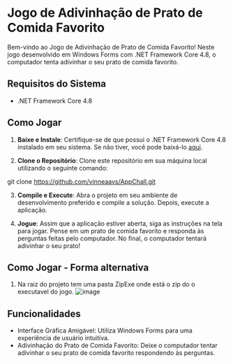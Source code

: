 # Jogo de Adivinhação de Prato de Comida Favorito

Bem-vindo ao Jogo de Adivinhação de Prato de Comida Favorito! Neste jogo desenvolvido em Windows Forms com .NET Framework Core 4.8, o computador tenta adivinhar o seu prato de comida favorito.

## Requisitos do Sistema

- .NET Framework Core 4.8

## Como Jogar

1. **Baixe e Instale**: Certifique-se de que possui o .NET Framework Core 4.8 instalado em seu sistema. Se não tiver, você pode baixá-lo [aqui](https://dotnet.microsoft.com/download/dotnet-framework/net48).
   
2. **Clone o Repositório**: Clone este repositório em sua máquina local utilizando o seguinte comando:
   
git clone https://github.com/vinneaavs/AppChall.git


3. **Compile e Execute**: Abra o projeto em seu ambiente de desenvolvimento preferido e compile a solução. Depois, execute a aplicação.

4. **Jogue**: Assim que a aplicação estiver aberta, siga as instruções na tela para jogar. Pense em um prato de comida favorito e responda às perguntas feitas pelo computador. No final, o computador tentará adivinhar o seu prato!

## Como Jogar - Forma alternativa
1. Na raiz do projeto tem uma pasta ZipExe onde está o zip do o executavel do jogo.
![image](https://github.com/vinneaavs/AppChall/assets/66374755/85fb5ee7-4088-4bda-9158-fad137ff17f5)


## Funcionalidades

- Interface Gráfica Amigável: Utiliza Windows Forms para uma experiência de usuário intuitiva.
- Adivinhação do Prato de Comida Favorito: Deixe o computador tentar adivinhar o seu prato de comida favorito respondendo às perguntas.




